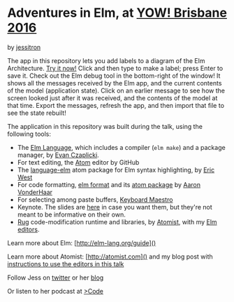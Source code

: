# Adventures in Elm, at [YOW! Brisbane 2016](http://brisbane.yowconference.com.au)

by [jessitron](http://twitter.com/jessitron)

The app in this repository lets you add labels to a diagram of the Elm Architecture. [Try it now!](http://jessitron.github.io/yow-brisbane) Click and then type to make a label; press Enter to save it. Check out the Elm debug tool in the bottom-right of the window! It shows all the messages received by the Elm app, and the current contents of the model (application state). Click on an earlier message to see how the screen looked just after it was received, and the contents of the model at that time. Export the messages, refresh the app, and then import that file to see the state rebuilt!

The application in this repository was built during the talk, using the following tools:

* The [Elm Language](https://elm-lang.org), which includes a compiler (`elm make`) and a package manager, by [Evan Czaplicki](https://github.com/evancz).
* For text editing, the [Atom](https://atom.io) editor by GitHub
* The [language-elm](https://atom.io/packages/language-elm) atom package for Elm syntax highlighting, by [Eric West](https://github.com/edubkendo)
* For code formatting, [elm format](https://github.com/avh4/elm-format) and its [atom package](https://atom.io/packages/elm-format) by [Aaron VonderHaar](https://github.com/avh4)
* For selecting among paste buffers, [Keyboard Maestro](https://www.keyboardmaestro.com/main/)
* Keynote. The slides are [here](yow-brisbane.pdf) in case you want them, but they're not meant to be informative on their own.
* [Rug](https://github.com/atomist/rug-cli) code-modification runtime and libraries, by [Atomist](https://atomist.com), with my [Elm editors](https://github.com/jessitron/elm-rugs).


Learn more about Elm: [http://elm-lang.org/guide]()

Learn more about Atomist: [http://atomist.com]() and my blog post with [instructions to use the editors in this talk](http://blog.jessitron.com/2016/12/using-rug-with-elm.html)

Follow Jess on [twitter](http://twitter.com/jessitron) or her [blog](http://abstractivate.jessitron.com)

Or listen to her podcast at [>Code](http://greaterthancode.com)

